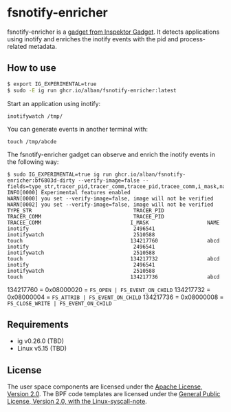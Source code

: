 # fsnotify-enricher

fsnotify-enricher is a [gadget from Inspektor
Gadget](https://inspektor-gadget.io/). It detects applications using inotify
and enriches the inotify events with the pid and process-related metadata.

## How to use

```bash
$ export IG_EXPERIMENTAL=true
$ sudo -E ig run ghcr.io/alban/fsnotify-enricher:latest
```

Start an application using inotify:
```
inotifywatch /tmp/
```

You can generate events in another terminal with:
```
touch /tmp/abcde
```

The fsnotify-enricher gadget can observe and enrich the inotify events in the following way:
```
$ sudo IG_EXPERIMENTAL=true ig run ghcr.io/alban/fsnotify-enricher:bf6803d-dirty --verify-image=false --fields=type_str,tracer_pid,tracer_comm,tracee_pid,tracee_comm,i_mask,name
INFO[0000] Experimental features enabled
WARN[0000] you set --verify-image=false, image will not be verified
WARN[0002] you set --verify-image=false, image will not be verified
TYPE_STR                                 TRACER_PID                TRACER_COMM                              TRACEE_PID                TRACEE_COMM                             I_MASK                   NAME
inotify                                  2496541                   inotifywatch                             2510588                   touch                                   134217760                abcd
inotify                                  2496541                   inotifywatch                             2510588                   touch                                   134217732                abcd
inotify                                  2496541                   inotifywatch                             2510588                   touch                                   134217736                abcd
```

134217760 = 0x08000020 = `FS_OPEN | FS_EVENT_ON_CHILD`
134217732 = 0x08000004 = `FS_ATTRIB | FS_EVENT_ON_CHILD`
134217736 = 0x08000008 = `FS_CLOSE_WRITE | FS_EVENT_ON_CHILD`

## Requirements

- ig v0.26.0 (TBD)
- Linux v5.15 (TBD)

## License

The user space components are licensed under the [Apache License, Version
2.0](LICENSE). The BPF code templates are licensed under the [General Public
License, Version 2.0, with the Linux-syscall-note](LICENSE-bpf.txt).
